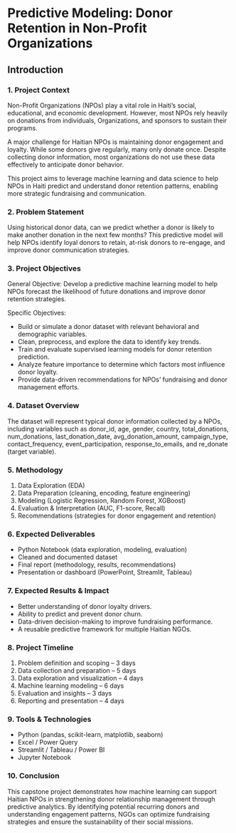 
# Predictive Modeling: Donor Retention in Non-Profit Organizations
## Introduction 
### 1. Project Context

Non-Profit Organizations (NPOs) play a vital role in Haiti’s social, educational, and economic development. 
However, most NPOs rely heavily on donations from individuals, Organizations, and sponsors to sustain their programs.

A major challenge for Haitian NPOs is maintaining donor engagement and loyalty. While some donors give regularly, many only donate once. 
Despite collecting donor information, most organizations do not use these data effectively to anticipate donor behavior.

This project aims to leverage machine learning and data science to help NPOs in Haiti predict and understand donor retention patterns, enabling more strategic fundraising and communication.

### 2. Problem Statement

Using historical donor data, can we predict whether a donor is likely to make another donation in the next few months?
This predictive model will help NPOs identify loyal donors to retain, at-risk donors to re-engage, and improve donor communication strategies.

### 3. Project Objectives
General Objective: Develop a predictive machine learning model to help NPOs forecast the likelihood of future donations and improve donor retention strategies.

Specific Objectives:
- Build or simulate a donor dataset with relevant behavioral and demographic variables.
- Clean, preprocess, and explore the data to identify key trends.
- Train and evaluate supervised learning models for donor retention prediction.
- Analyze feature importance to determine which factors most influence donor loyalty.
- Provide data-driven recommendations for NPOs’ fundraising and donor management efforts.

### 4. Dataset Overview

The dataset will represent typical donor information collected by a NPOs, including variables such as donor_id, age, gender, country, total_donations, num_donations, 
last_donation_date, avg_donation_amount, campaign_type, contact_frequency, event_participation, response_to_emails, and re_donate (target variable).

### 5. Methodology

1. Data Exploration (EDA)
2. Data Preparation (cleaning, encoding, feature engineering)
3. Modeling (Logistic Regression, Random Forest, XGBoost)
4. Evaluation & Interpretation (AUC, F1-score, Recall)
5. Recommendations (strategies for donor engagement and retention)

### 6. Expected Deliverables

- Python Notebook (data exploration, modeling, evaluation)
- Cleaned and documented dataset
- Final report (methodology, results, recommendations)
- Presentation or dashboard (PowerPoint, Streamlit, Tableau)

### 7. Expected Results & Impact

- Better understanding of donor loyalty drivers.
- Ability to predict and prevent donor churn.
- Data-driven decision-making to improve fundraising performance.
- A reusable predictive framework for multiple Haitian NGOs.

### 8. Project Timeline

1. Problem definition and scoping – 3 days
2. Data collection and preparation – 5 days
3. Data exploration and visualization – 4 days
4. Machine learning modeling – 6 days
5. Evaluation and insights – 3 days
6. Reporting and presentation – 4 days

### 9. Tools & Technologies

- Python (pandas, scikit-learn, matplotlib, seaborn)
- Excel / Power Query
- Streamlit / Tableau / Power BI
- Jupyter Notebook

### 10. Conclusion

This capstone project demonstrates how machine learning can support Haitian NPOs in strengthening donor relationship management through predictive analytics. 
By identifying potential recurring donors and understanding engagement patterns, NGOs can optimize fundraising strategies and ensure the sustainability of their social missions.

